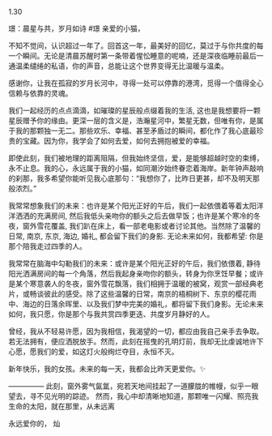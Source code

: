 1.30

璟：晨星与共，岁月如诗
#璟
亲爱的小猫，  

不知不觉间，认识超过一年了。回首这一年，最美好的回忆，莫过于与你共度的每一个瞬间。无论是清晨苏醒时第一条带着惺忪睡意的呢喃，还是深夜临睡前最后一通温柔缱绻的私语，你的声音，总能让这个世界变得无比温暖与温柔。


感谢你，让我在孤寂的岁月长河中，寻得一处可以停靠的港湾，觅得一个值得全心信赖与依靠的灵魂。


  我们一起经历的点点滴滴，如璀璨的星辰般点缀着我的生活, 这也是我想要将一颗星辰赠予你的缘由。更深一层的含义是，浩瀚星河中，繁星无数，但唯有你，是属于我的那颗独一无二。那些欢乐、幸福、甚至矛盾过的瞬间，都化作了我心底最珍贵的宝藏。因为你，我学会了如何去爱，如何去拥抱被爱的幸福。

即使此刻，我们被地理的距离阻隔，但我始终坚信，爱，是能够超越时空的束缚，永不止息。我的心，永远属于我的小猫，如同潮汐始终眷恋着海岸。新年钟声敲响的刹那，我多希望你能听见我心底那句：“我想你了，比昨日更甚，却不及明天那般浓烈。”


 我常常想象我们的未来：也许是某个阳光正好的午后，我们一起依偎着等着太阳洋洋洒洒的充满房间, 然后我低头亲吻你的额头之后去做早饭；也许是某个寒冷的冬夜，窗外雪花覆盖, 我们趴在床上，看一部老电影或者讨论其他。当然除了温馨的日常, 南京, 东京, 海边, 婚礼, 都会留下我们的身影. 无论未来如何，我都希望: 你是那个陪我走过四季的人。  

我常常在脑海中勾勒我们的未来：或许是某个阳光正好的午后，我们依偎着, 静待阳光洒满房间的每一个角落，然后我起身亲吻你的额头，转身为你烹饪早餐；或许是某个寒意袭人的冬夜，窗外雪花飘落，我们相拥于温暖的被窝，观赏一部经典老片，或畅谈彼此的感受。除了这些温馨的日常，南京的梧桐树下、东京的樱花雨中、海边的日落余晖里、以及我们梦中完美的婚礼，都将留下我们身影。无论未来如何，我只愿，你是那个与我共赏四季更迭、共度岁月静好的人。


曾经，我从不轻易许愿，因为我相信，我渴望的一切，都应由我自己亲手去争取。若无法拥有，便应洒脱放手。然而，此刻在摇曳的孔明灯前，我却无比虔诚地许下心愿，愿我们的爱，如这灯火般绚烂夺目，永恒不灭。

新年快乐，我的女孩。未来的每一天，我都会比昨天更爱你。✨


—————
此刻，窗外雾气氤氲，宛若天地间挂起了一道朦胧的帷幔，似乎一眼望去，寻不见光明的踪迹。
然而，我心中却清晰地知道，那颗唯一闪耀、照亮我生命的太阳，就在那里，从未远离


永远爱你的，
灿

